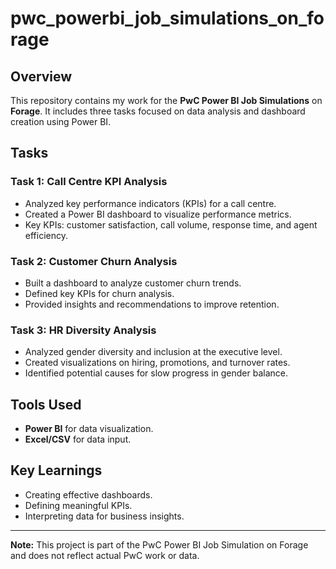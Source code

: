 # pwc_powerbi_job_simulations_on_forage

## Overview
This repository contains my work for the **PwC Power BI Job Simulations** on **Forage**. It includes three tasks focused on data analysis and dashboard creation using Power BI.

## Tasks

### Task 1: Call Centre KPI Analysis
- Analyzed key performance indicators (KPIs) for a call centre.
- Created a Power BI dashboard to visualize performance metrics.
- Key KPIs: customer satisfaction, call volume, response time, and agent efficiency.

### Task 2: Customer Churn Analysis
- Built a dashboard to analyze customer churn trends.
- Defined key KPIs for churn analysis.
- Provided insights and recommendations to improve retention.

### Task 3: HR Diversity Analysis
- Analyzed gender diversity and inclusion at the executive level.
- Created visualizations on hiring, promotions, and turnover rates.
- Identified potential causes for slow progress in gender balance.

## Tools Used
- **Power BI** for data visualization.
- **Excel/CSV** for data input.

## Key Learnings
- Creating effective dashboards.
- Defining meaningful KPIs.
- Interpreting data for business insights.
  
---
**Note:** This project is part of the PwC Power BI Job Simulation on Forage and does not reflect actual PwC work or data.

